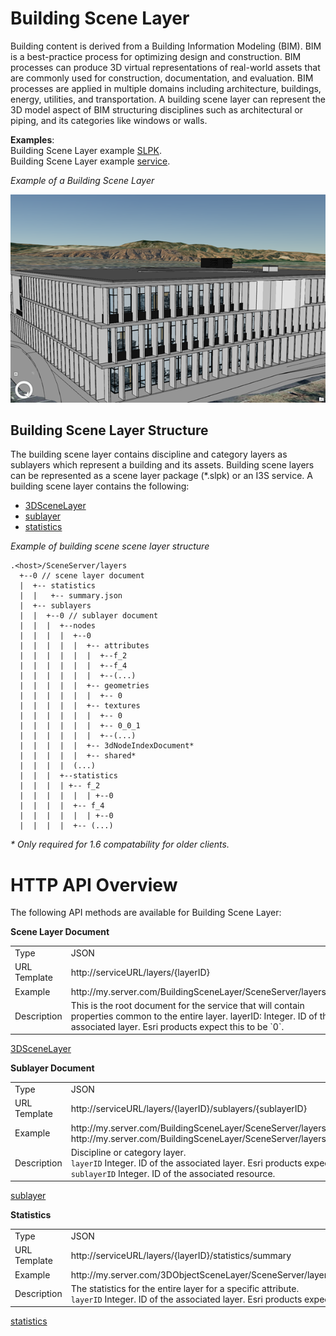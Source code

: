 # Building Scene Layer

Building content is derived from a Building Information Modeling (BIM). BIM is a best-practice process for optimizing design and construction. BIM processes can produce 3D virtual representations of real-world assets that are commonly used for construction, documentation, and evaluation. BIM processes are applied in multiple domains including architecture, buildings, energy, utilities, and transportation. A building scene layer can represent the 3D model aspect of BIM structuring disciplines such as architectural or piping, and its categories like windows or walls.

**Examples**:<br />
Building Scene Layer example [SLPK](https://www.arcgis.com/home/item.html?id=1cad3c2028f740a39460d32081265c06 ).<br />
Building Scene Layer example [service](https://www.arcgis.com/home/item.html?id=812feb34830941a196e517ff3b8bf98f ).<br />

*Example of a Building Scene Layer*

![Building Scene Layer](../img/buildingSceneLayer.png)

## Building Scene Layer Structure
The building scene layer contains discipline and category layers as sublayers which represent a building and its assets. Building scene layers can be represented as a scene layer package (*.slpk) or an I3S service. A building scene layer contains the following:

- [3DSceneLayer](layer.bld.md)
- [sublayer](sublayer.bld.md)
- [statistics](stats.bld.md)

*Example of building scene scene layer structure*

```
.<host>/SceneServer/layers
  +--0 // scene layer document
  |  +-- statistics
  |  |   +-- summary.json
  |  +-- sublayers
  |  |  +--0 // sublayer document
  |  |  |  +--nodes
  |  |  |  |  +--0
  |  |  |  |  |  +-- attributes
  |  |  |  |  |  |  +--f_2
  |  |  |  |  |  |  +--f_4
  |  |  |  |  |  |  +--(...)
  |  |  |  |  |  +-- geometries
  |  |  |  |  |  |  +-- 0
  |  |  |  |  |  +-- textures
  |  |  |  |  |  |  +-- 0
  |  |  |  |  |  |  +-- 0_0_1
  |  |  |  |  |  |  +--(...)
  |  |  |  |  |  +-- 3dNodeIndexDocument*
  |  |  |  |  |  +-- shared* 
  |  |  |  |  (...) 
  |  |  |  +--statistics
  |  |  |  | +-- f_2
  |  |  |  |  |  | +--0
  |  |  |  |  +-- f_4
  |  |  |  |  |  | +--0
  |  |  |  |  +-- (...)
```

_* Only required for 1.6 compatability for older clients._ <br />

# HTTP API Overview

The following API methods are available for Building Scene Layer:

**Scene Layer Document**
<table>
<tr>
    <td>Type</td>
    <td>JSON</td>
</tr>
<tr>
    <td>URL Template</td>
    <td>http://serviceURL/layers/{layerID}</td>
</tr>
<tr>
    <td>Example</td>
    <td>http://my.server.com/BuildingSceneLayer/SceneServer/layers/0 </td>
</tr>
<tr>
    <td>Description</td>
    <td>This is the root document for the service that will contain properties common to the entire layer. layerID: Integer. ID of the associated layer. Esri products expect this to be `0`.</td>
</tr>
</table>

[3DSceneLayer](layer.bld.md)

**Sublayer Document**
<table>
<tr>
    <td>Type</td>
    <td>JSON</td>
</tr>
<tr>
    <td>URL Template</td>
    <td>http://serviceURL/layers/{layerID}/sublayers/{sublayerID}</td>
</tr>
<tr>
    <td>Example</td>
    <td>http://my.server.com/BuildingSceneLayer/SceneServer/layers/0/sublayers/33 <br /> 
    http://my.server.com/BuildingSceneLayer/SceneServer/layers/0/sublayers/33/nodes/0/geometries/0 </td>
</tr>
<tr>
    <td>Description</td>
    <td>Discipline or category layer. <br/>
    <code>layerID</code> Integer. ID of the associated layer. Esri products expect this to be `0`. <br/>
    <code>sublayerID</code> Integer. ID of the associated resource. </td>
</tr>
</table>

[sublayer](sublayer.bld.md)

**Statistics**
<table>
<tr>
    <td>Type</td>
    <td>JSON</td>
</tr>
<tr>
    <td>URL Template</td>
    <td>http://serviceURL/layers/{layerID}/statistics/summary</td>
</tr>
<tr>
    <td>Example</td>
    <td>http://my.server.com/3DObjectSceneLayer/SceneServer/layers/0/statistics/summary  </td>
</tr>
<tr>
    <td>Description</td>
    <td>The statistics for the entire layer for a specific attribute. <br/>
    <code>layerID</code> Integer. ID of the associated layer. Esri products expect this to be `0`.
</tr>
</table>

[statistics](stats.bld.md)
